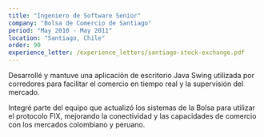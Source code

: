 ```yaml
---
title: "Ingeniero de Software Senior"
company: "Bolsa de Comercio de Santiago"
period: "May 2010 - May 2011"
location: "Santiago, Chile"
order: 90
experience_letter: /experience_letters/santiago-stock-exchange.pdf
---
```


Desarrollé y mantuve una aplicación de escritorio Java Swing utilizada por corredores para facilitar el comercio en tiempo real y la supervisión del mercado.

Integré parte del equipo que actualizó los sistemas de la Bolsa para utilizar el protocolo FIX, mejorando la conectividad y las capacidades de comercio con los mercados colombiano y peruano.
